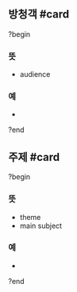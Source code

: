 ## 방청객 #card
?begin
### 뜻
- audience
### 예
-
?end

## 주제 #card
?begin
### 뜻
- theme
- main subject
### 예
-
?end

